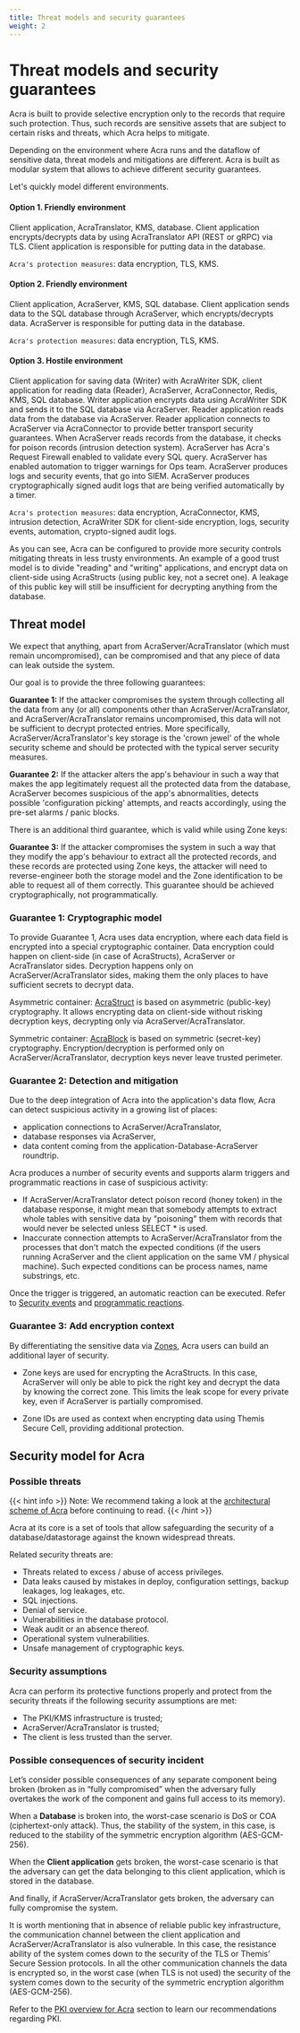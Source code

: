 ```yaml
---
title: Threat models and security guarantees
weight: 2
---
```


# Threat models and security guarantees

Acra is built to provide selective encryption only to the records that require such protection. Thus, such records are sensitive assets that are subject to certain risks and threats, which Acra helps to mitigate.

Depending on the environment where Acra runs and the dataflow of sensitive data, threat models and mitigations are different. Acra is built as modular system that allows to achieve different security guarantees.

Let's quickly model different environments.

#### Option 1. Friendly environment

Client application, AcraTranslator, KMS, database. Client application encrypts/decrypts data by using AcraTranslator API (REST or gRPC) via TLS. Client application is responsible for putting data in the database. 

`Acra's protection measures`: data encryption, TLS, KMS.

#### Option 2. Friendly environment 

Client application, AcraServer, KMS, SQL database. Client application sends data to the SQL database through AcraServer, which encrypts/decrypts data. AcraServer is responsible for putting data in the database. 

`Acra's protection measures`: data encryption, TLS, KMS.

#### Option 3. Hostile environment

Client application for saving data (Writer) with AcraWriter SDK, client application for reading data (Reader), AcraServer, AcraConnector, Redis, KMS, SQL database. Writer application encrypts data using AcraWriter SDK and sends it to the SQL database via AcraServer. Reader application reads data from the database via AcraServer. Reader application connects to AcraServer via AcraConnector to provide better transport security guarantees. When AcraServer reads records from the database, it checks for poison records (intrusion detection system). AcraServer has Acra's Request Firewall enabled to validate every SQL query. AcraServer has enabled automation to trigger warnings for Ops team. AcraServer produces logs and security events, that go into SIEM. AcraServer produces cryptographically signed audit logs that are being verified automatically by a timer.

`Acra's protection measures`: data encryption, AcraConnector, KMS, intrusion detection, AcraWriter SDK for client-side encryption, logs, security events, automation, crypto-signed audit logs.

As you can see, Acra can be configured to provide more security controls mitigating threats in less trusty environments. An example of a good trust model is to divide "reading" and "writing" applications, and encrypt data on client-side using AcraStructs (using public key, not a secret one). A leakage of this public key will still be insufficient for decrypting anything from the database.


## Threat model

We expect that anything, apart from AcraServer/AcraTranslator (which must remain uncompromised), can be compromised and that any piece of data can leak outside the system.

Our goal is to provide the three following guarantees:

**Guarantee 1:** If the attacker compromises the system through collecting all the data from any (or all) components other than AcraServer/AcraTranslator, and AcraServer/AcraTranslator remains uncompromised, this data will not be sufficient to decrypt protected entries. More specifically, AcraServer/AcraTranslator's key storage is the 'crown jewel' of the whole security scheme and should be protected with the typical server security measures.

**Guarantee 2:** If the attacker alters the app's behaviour in such a way that makes the app legitimately request all the protected data from the database, AcraServer becomes suspicious of the app's abnormalities, detects possible 'configuration picking' attempts, and reacts accordingly, using the pre-set alarms / panic blocks.

There is an additional third guarantee, which is valid while using Zone keys:

**Guarantee 3:** If the attacker compromises the system in such a way that they modify the app's behaviour to extract all the protected records, and these records are protected using Zone keys, the attacker will need to reverse-engineer both the storage model and the Zone identification to be able to request all of them correctly. This guarantee should be achieved cryptographically, not programmatically.


### Guarantee 1: Cryptographic model

To provide Guarantee 1, Acra uses data encryption, where each data field is encrypted into a special cryptographic container. Data encryption could happen on client-side (in case of AcraStructs), AcraServer or AcraTranslator sides. Decryption happens only on AcraServer/AcraTranslator sides, making them the only places to have sufficient secrets to decrypt data.

Asymmetric container: [AcraStruct](/acra/acra-in-depth/data-structures) is based on asymmetric (public-key) cryptography. It allows encrypting data on client-side without risking decryption keys, decrypting only via AcraServer/AcraTranslator.

Symmetric container: [AcraBlock](/acra/acra-in-depth/data-structures) is based on symmetric (secret-key) cryptography. Encryption/decryption is performed only on AcraServer/AcraTranslator, decryption keys never leave trusted perimeter.


### Guarantee 2: Detection and mitigation

Due to the deep integration of Acra into the application's data flow, Acra can detect suspicious activity in a growing list of places:

- application connections to AcraServer/AcraTranslator,
- database responses via AcraServer,
- data content coming from the application-Database-AcraServer roundtrip.

Acra produces a number of security events and supports alarm triggers and programmatic reactions in case of suspicious activity:

- If AcraServer/AcraTranslator detect poison record (honey token) in the database response, it might mean that somebody attempts to extract whole tables with sensitive data by "poisoning" them with records that would never be selected unless SELECT * is used.
- Inaccurate connection attempts to AcraServer/AcraTranslator from the processes that don't match the expected conditions (if the users running AcraServer and the client application on the same VM / physical machine). Such expected conditions can be process names, name substrings, etc.

Once the trigger is triggered, an automatic reaction can be executed. Refer to [Security events](/acra/security-controls/security-logging-and-events/security-events/) and [programmatic reactions](/acra/security-controls/security-logging-and-events/programmatic-reactions/).


### Guarantee 3: Add encryption context

By differentiating the sensitive data via [Zones](/acra/security-controls/zones/), Acra users can build an additional layer of security. 

- Zone keys are used for encrypting the AcraStructs. In this case, AcraServer will only be able to pick the right key and decrypt the data by knowing the correct zone. This limits the leak scope for every private key, even if AcraServer is partially compromised.

- Zone IDs are used as context when encrypting data using Themis Secure Cell, providing additional protection.


## Security model for Acra

### Possible threats

{{< hint info >}}
Note: We recommend taking a look at the [architectural scheme of Acra](/acra/acra-in-depth/architecture/) before continuing to read.
{{< /hint >}}

Acra at its core is a set of tools that allow safeguarding the security of a database/datastorage against the known widespread threats.

Related security threats are:

- Threats related to excess / abuse of access privileges.
- Data leaks caused by mistakes in deploy, configuration settings, backup leakages, log leakages, etc.
- SQL injections.
- Denial of service.
- Vulnerabilities in the database protocol.
- Weak audit or an absence thereof.
- Operational system vulnerabilities.
- Unsafe management of cryptographic keys.

### Security assumptions

Acra can perform its protective functions properly and protect from the security threats if the following security assumptions are met:

- The PKI/KMS infrastructure is trusted;
- AcraServer/AcraTranslator is trusted;
- The client is less trusted than the server.


### Possible consequences of security incident

Let’s consider possible consequences of any separate component being broken (broken as in “fully compromised” when the adversary fully overtakes the work of the component and gains full access to its memory).

When a **Database** is broken into, the worst-case scenario is DoS or COA (ciphertext-only attack). Thus, the stability of the system, in this case, is reduced to the stability of the symmetric encryption algorithm (AES-GCM-256).

When the **Client application** gets broken, the worst-case scenario is that the adversary can get the data belonging to this client application, which is stored in the database.

And finally, if AcraServer/AcraTranslator gets broken, the adversary can fully compromise the system.

It is worth mentioning that in absence of reliable public key infrastructure, the communication channel between the client application and AcraServer/AcraTranslator is also vulnerable. In this case, the resistance ability of the system comes down to the security of the TLS or Themis’ Secure Session protocols. In all the other communication channels the data is encrypted so, in the worst case (when TLS is not used) the security of the system comes down to the security of the symmetric encryption algorithm (AES-GCM-256).

Refer to the [PKI overview for Acra](/acra/acra-in-depth/security-design/acra-and-pki/) section to learn our recommendations regarding PKI.
